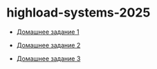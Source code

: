 # highload-systems-2025

- [Домашнее задание 1](hw1)

- [Домашнее задание 2](hw2)

- [Домашнее задание 3](hw3)